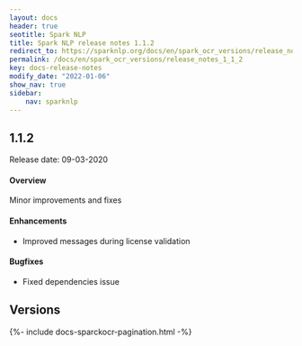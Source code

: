 ```yaml
---
layout: docs
header: true
seotitle: Spark NLP
title: Spark NLP release notes 1.1.2
redirect_to: https://sparknlp.org/docs/en/spark_ocr_versions/release_notes_1_1_2
permalink: /docs/en/spark_ocr_versions/release_notes_1_1_2
key: docs-release-notes
modify_date: "2022-01-06"
show_nav: true
sidebar:
    nav: sparknlp
---
```


<div class="h3-box" markdown="1">

## 1.1.2

Release date: 09-03-2020

#### Overview

Minor improvements and fixes

#### Enhancements

* Improved messages during license validation

#### Bugfixes

* Fixed dependencies issue


</div><div class="prev_ver h3-box" markdown="1">

## Versions

</div>
{%- include docs-sparckocr-pagination.html -%}